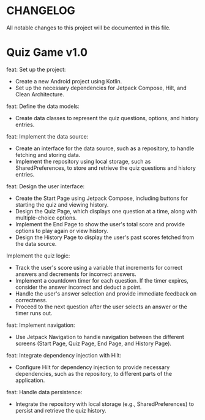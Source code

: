 # CHANGELOG

All notable changes to this project will be documented in this file.

# Quiz Game v1.0

feat: Set up the project:
- Create a new Android project using Kotlin.
- Set up the necessary dependencies for Jetpack Compose, Hilt, and Clean Architecture.

feat: Define the data models:
- Create data classes to represent the quiz questions, options, and history entries.

feat: Implement the data source:
- Create an interface for the data source, such as a repository, to handle fetching and storing data.
- Implement the repository using local storage, such as SharedPreferences, to store and retrieve the quiz questions and history entries.

feat: Design the user interface:
- Create the Start Page using Jetpack Compose, including buttons for starting the quiz and viewing history.
- Design the Quiz Page, which displays one question at a time, along with multiple-choice options.
- Implement the End Page to show the user's total score and provide options to play again or view history.
- Design the History Page to display the user's past scores fetched from the data source.

Implement the quiz logic:
- Track the user's score using a variable that increments for correct answers and decrements for incorrect answers.
- Implement a countdown timer for each question. If the timer expires, consider the answer incorrect and deduct a point.
- Handle the user's answer selection and provide immediate feedback on correctness.
- Proceed to the next question after the user selects an answer or the timer runs out.

feat: Implement navigation:
- Use Jetpack Navigation to handle navigation between the different screens (Start Page, Quiz Page, End Page, and History Page).

feat: Integrate dependency injection with Hilt:
- Configure Hilt for dependency injection to provide necessary dependencies, such as the repository, to different parts of the application.

feat: Handle data persistence:
- Integrate the repository with local storage (e.g., SharedPreferences) to persist and retrieve the quiz history.

